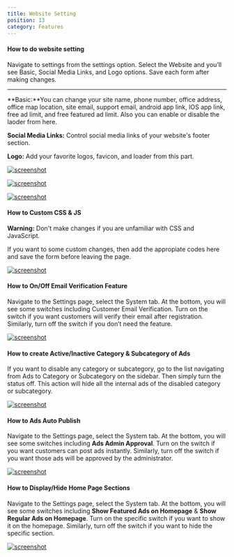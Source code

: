 ```yaml
---
title: Website Setting
position: 13
category: Features
---
```


#### How to do website setting

Navigate to settings from the settings option. Select the Website and you’ll see Basic, Social Media Links, and Logo options. Save each form after making changes.

---

**Basic:**You can change your site name, phone number, office address, office map location, site email, support email, android app link, IOS app link, free ad limit, and free featured ad limit. Also you can enable or disable the laoder from here.

**Social Media Links:** Control social media links of your website's footer section.

**Logo:** Add your favorite logos, favicon, and loader from this part.

[![screenshot](/docs/adlisting/screenshots/website-setting.png)](/docs/adlisting/screenshots/website-setting.png)[](/docs/adlisting/screenshots/website-setting.png)

[![screenshot](/docs/adlisting/screenshots/website-setting2.png)](/docs/adlisting/screenshots/website-setting2.png)[](/docs/adlisting/screenshots/website-setting2.png)

[![screenshot](/docs/adlisting/screenshots/website-setting3.png)](/docs/adlisting/screenshots/website-setting3.png)[](/docs/adlisting/screenshots/website-setting3.png)

#### How to Custom CSS & JS

**Warning:** Don't make changes if you are unfamiliar with CSS and JavaScript.

If you want to some custom changes, then add the appropiate codes here and save the form before leaving the page.

[![screenshot](/docs/adlisting/screenshots/custom-css-js.png)](/docs/adlisting/screenshots/custom-css-js.png)[](/docs/adlisting/screenshots/custom-css-js.png)

#### How to On/Off Email Verification Feature

Navigate to the Settings page, select the System tab. At the bottom, you will see some switches including Customer Email Verification. Turn on the switch if you want customers will verify their email after registration. Similarly, turn off the switch if you don’t need the feature.

[![screenshot](/docs/adlisting/screenshots/email-ver.png)](/docs/adlisting/screenshots/email-ver.png)[](/docs/adlisting/screenshots/email-ver.png)

#### How to create Active/Inactive Category & Subcategory of Ads

If you want to disable any category or subcategory, go to the list navigating from Ads to Category or Subcategory on the sidebar. Then simply turn the status off. This action will hide all the internal ads of the disabled category or subcategory.

[![screenshot](/docs/adlisting/screenshots/disable-category.png)](/docs/adlisting/screenshots/disable-category.png)[](/docs/adlisting/screenshots/disable-category.png)

#### How to Ads Auto Publish

Navigate to the Settings page, select the System tab. At the bottom, you will see some switches including **Ads Admin Approval**. Turn on the switch if you want customers can post ads instantly. Similarly, turn off the switch if you want those ads will be approved by the administrator.

[![screenshot](/docs/adlisting/screenshots/auto-publish-ad.png)](/docs/adlisting/screenshots/auto-publish-ad.png)[](/docs/adlisting/screenshots/auto-publish-ad.png)

#### How to Display/Hide Home Page Sections

Navigate to the Settings page, select the System tab. At the bottom, you will see some switches including **Show Featured Ads on Homepage** & **Show Regular Ads on Homepage**. Turn on the specific switch if you want to show it on the homepage. Similarly, turn off the switch if you want to hide the specific section.

[![screenshot](/docs/adlisting/screenshots/toggle-home-sections.png)](/docs/adlisting/screenshots/toggle-home-sections.png)[](/docs/adlisting/screenshots/toggle-home-sections.png)

